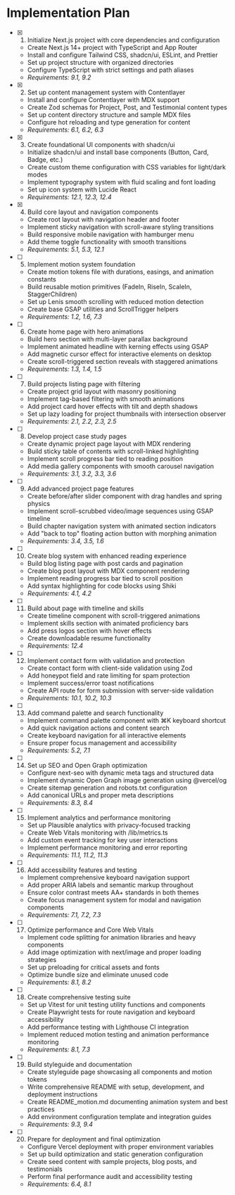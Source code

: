 # Implementation Plan

- [x] 1. Initialize Next.js project with core dependencies and configuration
  - Create Next.js 14+ project with TypeScript and App Router
  - Install and configure Tailwind CSS, shadcn/ui, ESLint, and Prettier
  - Set up project structure with organized directories
  - Configure TypeScript with strict settings and path aliases
  - _Requirements: 9.1, 9.2_

- [x] 2. Set up content management system with Contentlayer
  - Install and configure Contentlayer with MDX support
  - Create Zod schemas for Project, Post, and Testimonial content types
  - Set up content directory structure and sample MDX files
  - Configure hot reloading and type generation for content
  - _Requirements: 6.1, 6.2, 6.3_

- [x] 3. Create foundational UI components with shadcn/ui
  - Initialize shadcn/ui and install base components (Button, Card, Badge, etc.)
  - Create custom theme configuration with CSS variables for light/dark modes
  - Implement typography system with fluid scaling and font loading
  - Set up icon system with Lucide React
  - _Requirements: 12.1, 12.3, 12.4_

- [x] 4. Build core layout and navigation components
  - Create root layout with navigation header and footer
  - Implement sticky navigation with scroll-aware styling transitions
  - Build responsive mobile navigation with hamburger menu
  - Add theme toggle functionality with smooth transitions
  - _Requirements: 5.1, 5.3, 12.1_

- [ ] 5. Implement motion system foundation
  - Create motion tokens file with durations, easings, and animation constants
  - Build reusable motion primitives (FadeIn, RiseIn, ScaleIn, StaggerChildren)
  - Set up Lenis smooth scrolling with reduced motion detection
  - Create base GSAP utilities and ScrollTrigger helpers
  - _Requirements: 1.2, 1.6, 7.3_

- [ ] 6. Create home page with hero animations
  - Build hero section with multi-layer parallax background
  - Implement animated headline with kerning effects using GSAP
  - Add magnetic cursor effect for interactive elements on desktop
  - Create scroll-triggered section reveals with staggered animations
  - _Requirements: 1.3, 1.4, 1.5_

- [ ] 7. Build projects listing page with filtering
  - Create project grid layout with masonry positioning
  - Implement tag-based filtering with smooth animations
  - Add project card hover effects with tilt and depth shadows
  - Set up lazy loading for project thumbnails with intersection observer
  - _Requirements: 2.1, 2.2, 2.3, 2.5_

- [ ] 8. Develop project case study pages
  - Create dynamic project page layout with MDX rendering
  - Build sticky table of contents with scroll-linked highlighting
  - Implement scroll progress bar tied to reading position
  - Add media gallery components with smooth carousel navigation
  - _Requirements: 3.1, 3.2, 3.3, 3.6_

- [ ] 9. Add advanced project page features
  - Create before/after slider component with drag handles and spring physics
  - Implement scroll-scrubbed video/image sequences using GSAP timeline
  - Build chapter navigation system with animated section indicators
  - Add "back to top" floating action button with morphing animation
  - _Requirements: 3.4, 3.5, 1.6_

- [ ] 10. Create blog system with enhanced reading experience
  - Build blog listing page with post cards and pagination
  - Create blog post layout with MDX component rendering
  - Implement reading progress bar tied to scroll position
  - Add syntax highlighting for code blocks using Shiki
  - _Requirements: 4.1, 4.2_

- [ ] 11. Build about page with timeline and skills
  - Create timeline component with scroll-triggered animations
  - Implement skills section with animated proficiency bars
  - Add press logos section with hover effects
  - Create downloadable resume functionality
  - _Requirements: 12.4_

- [ ] 12. Implement contact form with validation and protection
  - Create contact form with client-side validation using Zod
  - Add honeypot field and rate limiting for spam protection
  - Implement success/error toast notifications
  - Create API route for form submission with server-side validation
  - _Requirements: 10.1, 10.2, 10.3_

- [ ] 13. Add command palette and search functionality
  - Implement command palette component with ⌘K keyboard shortcut
  - Add quick navigation actions and content search
  - Create keyboard navigation for all interactive elements
  - Ensure proper focus management and accessibility
  - _Requirements: 5.2, 7.1_

- [ ] 14. Set up SEO and Open Graph optimization
  - Configure next-seo with dynamic meta tags and structured data
  - Implement dynamic Open Graph image generation using @vercel/og
  - Create sitemap generation and robots.txt configuration
  - Add canonical URLs and proper meta descriptions
  - _Requirements: 8.3, 8.4_

- [ ] 15. Implement analytics and performance monitoring
  - Set up Plausible analytics with privacy-focused tracking
  - Create Web Vitals monitoring with /lib/metrics.ts
  - Add custom event tracking for key user interactions
  - Implement performance monitoring and error reporting
  - _Requirements: 11.1, 11.2, 11.3_

- [ ] 16. Add accessibility features and testing
  - Implement comprehensive keyboard navigation support
  - Add proper ARIA labels and semantic markup throughout
  - Ensure color contrast meets AA+ standards in both themes
  - Create focus management system for modal and navigation components
  - _Requirements: 7.1, 7.2, 7.3_

- [ ] 17. Optimize performance and Core Web Vitals
  - Implement code splitting for animation libraries and heavy components
  - Add image optimization with next/image and proper loading strategies
  - Set up preloading for critical assets and fonts
  - Optimize bundle size and eliminate unused code
  - _Requirements: 8.1, 8.2_

- [ ] 18. Create comprehensive testing suite
  - Set up Vitest for unit testing utility functions and components
  - Create Playwright tests for route navigation and keyboard accessibility
  - Add performance testing with Lighthouse CI integration
  - Implement reduced motion testing and animation performance monitoring
  - _Requirements: 8.1, 7.3_

- [ ] 19. Build styleguide and documentation
  - Create styleguide page showcasing all components and motion tokens
  - Write comprehensive README with setup, development, and deployment instructions
  - Create README_motion.md documenting animation system and best practices
  - Add environment configuration template and integration guides
  - _Requirements: 9.3, 9.4_

- [ ] 20. Prepare for deployment and final optimization
  - Configure Vercel deployment with proper environment variables
  - Set up build optimization and static generation configuration
  - Create seed content with sample projects, blog posts, and testimonials
  - Perform final performance audit and accessibility testing
  - _Requirements: 6.4, 8.1_
